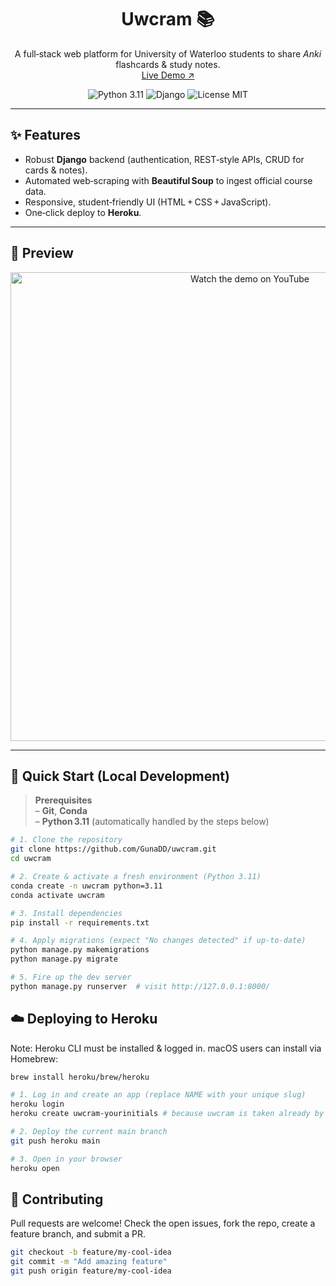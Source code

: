 <h1 align="center">Uwcram 📚</h1>
<p align="center">
  A full‑stack web platform for University of Waterloo students to share <em>Anki</em> flashcards & study notes.<br>
  <a href="https://uwcram-3a1fc46f433c.herokuapp.com/">Live&nbsp;Demo&nbsp;↗︎</a>
</p>

<div align="center">
  <img alt="Python 3.11" src="https://img.shields.io/badge/python-3.11-blue">
  <img alt="Django" src="https://img.shields.io/badge/django-5.x-%23092E20">
  <img alt="License MIT" src="https://img.shields.io/badge/license-MIT-green">
</div>

---

## ✨ Features
- Robust **Django** backend (authentication, REST‑style APIs, CRUD for cards & notes).
- Automated web‑scraping with **Beautiful Soup** to ingest official course data.
- Responsive, student‑friendly UI (HTML + CSS + JavaScript).
- One‑click deploy to **Heroku**.

---


## 📸 Preview

<p align="center">
  <a href="https://youtu.be/YOUR_VIDEO_ID" target="_blank">
    <img src="https://youtu.be/A2U0cy3yJAU" 
         alt="Watch the demo on YouTube" width="750">
  </a>
</p>



---

## 🚀 Quick Start (Local Development)

> **Prerequisites**  
> – **Git**, **Conda**  
> – **Python 3.11** (automatically handled by the steps below)  

```bash
# 1. Clone the repository
git clone https://github.com/GunaDD/uwcram.git
cd uwcram

# 2. Create & activate a fresh environment (Python 3.11)
conda create -n uwcram python=3.11
conda activate uwcram

# 3. Install dependencies
pip install -r requirements.txt

# 4. Apply migrations (expect "No changes detected" if up‑to‑date)
python manage.py makemigrations
python manage.py migrate

# 5. Fire up the dev server
python manage.py runserver  # visit http://127.0.0.1:8000/
```

## ☁️ Deploying to Heroku

Note: Heroku CLI must be installed & logged in.
macOS users can install via Homebrew:
```bash
brew install heroku/brew/heroku
```

```bash
# 1. Log in and create an app (replace NAME with your unique slug)
heroku login
heroku create uwcram-yourinitials # because uwcram is taken already by the current live demo

# 2. Deploy the current main branch
git push heroku main

# 3. Open in your browser 
heroku open
```


## 🤝 Contributing

Pull requests are welcome! Check the open issues, fork the repo, create a feature branch, and submit a PR.

```bash
git checkout -b feature/my-cool-idea
git commit -m "Add amazing feature"
git push origin feature/my-cool-idea
```
